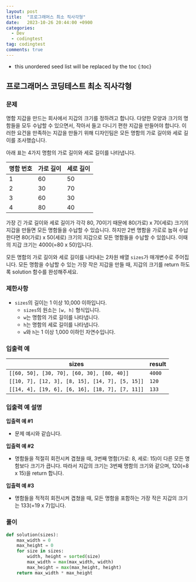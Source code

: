 ```yaml
---
layout: post
title:  "프로그래머스 최소 직사각형"
date:   2023-10-26 20:44:00 +0900
categories:
  - Dev
  - codingtest
tag: codingtest
comments: true
---
```


* this unordered seed list will be replaced by the toc
{:toc}

## 프로그래머스 코딩테스트 최소 직사각형

### 문제

명함 지갑을 만드는 회사에서 지갑의 크기를 정하려고 합니다. 다양한 모양과 크기의 명함들을 모두 수납할 수 있으면서, 작아서 들고 다니기 편한 지갑을 만들어야 합니다. 이러한 요건을 만족하는 지갑을 만들기 위해 디자인팀은 모든 명함의 가로 길이와 세로 길이를 조사했습니다.

아래 표는 4가지 명함의 가로 길이와 세로 길이를 나타냅니다.

| 명함 번호 | 가로 길이 | 세로 길이 |
| --- | --- | --- |
| 1 | 60 | 50 |
| 2 | 30 | 70 |
| 3 | 60 | 30 |
| 4 | 80 | 40 |

가장 긴 가로 길이와 세로 길이가 각각 80, 70이기 때문에 80(가로) x 70(세로) 크기의 지갑을 만들면 모든 명함들을 수납할 수 있습니다. 하지만 2번 명함을 가로로 눕혀 수납한다면 80(가로) x 50(세로) 크기의 지갑으로 모든 명함들을 수납할 수 있씁니다. 이때의 지갑 크기는 4000(=80 x 50)입니다.

모든 명함의 가로 길이와 세로 길이를 나타내는 2차원 배열 `sizes`가 매개변수로 주어집니다. 모든 명함을 수납할 수 있는 가장 작은 지갑을 만들 때, 지갑의 크기를 return 하도록 solution 함수를 완성해주세요.

### 제한사항

- `sizes`의 길이는 1 이상 10,000 이하입니다.
  - `sizes`의 원소는 `[w, h]` 형식입니다.
  - `w`는 명함의 가로 길이를 나타냅니다.
  - `h`는 명함의 세로 길이를 나타냅니다.
  - `w`와 `h`는 1 이상 1,000 이하인 자연수입니다.

### 입출력 예

| sizes | result |
| --- | --- |
| `[[60, 50], [30, 70], [60, 30], [80, 40]]` | `4000` |
| `[[10, 7], [12, 3], [8, 15], [14, 7], [5, 15]]` | `120` |
| `[[14, 4], [19, 6], [6, 16], [18, 7], [7, 11]]` | `133` |

### 입출력 예 설명

**입출력 예 #1**

- 문제 예시와 같습니다.

**입출력 예 #2**

- 명함들을 적절히 회전시켜 겹쳤을 때, 3번째 명함(가로: 8, 세로: 15)이 다른 모든 명함보다 크기가 큽니다. 따라서 지갑의 크기는 3번째 명함의 크기와 같으며, 120(=8 x 15)을 return 합니다.

**입출력 예 #3**

- 명함들을 적적히 회전시켜 겹쳤을 때, 모든 명함을 포함하는 가장 작은 지갑의 크기는 133(=19 x 7)입니다.

### 풀이

```py
def solution(sizes):
    max_width = 0
    max_height = 0
    for size in sizes:
        width, height = sorted(size)
        max_width = max(max_width, width)
        max_height = max(max_height, height)
    return max_width * max_height

```